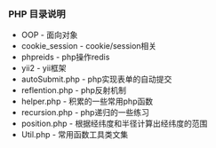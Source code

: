 ### PHP 目录说明
* OOP - 面向对象
* cookie_session - cookie/session相关
* phpreids - php操作redis
* yii2     - yii框架
* autoSubmit.php - php实现表单的自动提交
* reflention.php - php反射机制
* helper.php - 积累的一些常用php函数
* recursion.php - php递归的一些练习
* position.php - 根据经纬度和半径计算出经纬度的范围
* Util.php - 常用函数工具类文集
